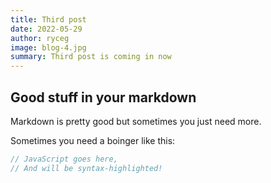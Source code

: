 ```yaml
---
title: Third post
date: 2022-05-29
author: ryceg
image: blog-4.jpg
summary: Third post is coming in now
---
```


## Good stuff in your markdown

Markdown is pretty good but sometimes you just need more.

Sometimes you need a boinger like this:

```js
// JavaScript goes here,
// And will be syntax-highlighted!
```